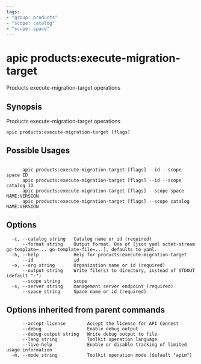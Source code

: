 ```yaml
---
tags:
- "group: products"
- "scope: catalog"
- "scope: space"
---
```

# apic products:execute-migration-target

Products execute-migration-target operations

## Synopsis

Products execute-migration-target operations

```
apic products:execute-migration-target [flags]
```

## Possible Usages

```

      apic products:execute-migration-target [flags] --id --scope space ID
      apic products:execute-migration-target [flags] --id --scope catalog ID
      apic products:execute-migration-target [flags] --scope space NAME:VERSION
      apic products:execute-migration-target [flags] --scope catalog NAME:VERSION

```

## Options

```
  -c, --catalog string   Catalog name or id (required)
      --format string    Output format. One of [json yaml octet-stream go-template=... go-template-file=...], defaults to yaml.
  -h, --help             Help for products:execute-migration-target
      --id               id
  -o, --org string       Organization name or id (required)
      --output string    Write file(s) to directory, instead of STDOUT (default "-")
      --scope string     scope
  -s, --server string    management server endpoint (required)
      --space string     Space name or id (required)
```

## Options inherited from parent commands

```
      --accept-license        Accept the license for API Connect
      --debug                 Enable debug output
      --debug-output string   Write debug output to file
      --lang string           Toolkit operation language
      --live-help             Enable or disable tracking of limited usage information
  -m, --mode string           Toolkit operation mode (default "apim")
```
